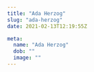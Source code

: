 ```yaml
---
title: "Ada Herzog"
slug: "ada-herzog"
date: 2021-02-13T12:19:55Z

meta:
  name: "Ada Herzog"
  dob: ""
  image: ""
---
```


